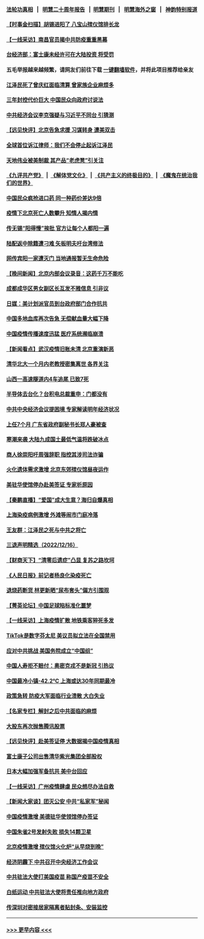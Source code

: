 #### [法轮功真相](https://github.com/gfw-breaker/truth/blob/master/README.md?t=0) &nbsp;&nbsp;|&nbsp;&nbsp; [明慧二十周年报告](https://github.com/gfw-breaker/mh-reports/blob/master/README.md?t=0) &nbsp;&nbsp;|&nbsp;&nbsp;[明慧期刊](https://github.com/gfw-breaker/mh-qikan) &nbsp;&nbsp;|&nbsp;&nbsp; [明慧海外之窗](https://github.com/gfw-breaker/mh-news/blob/master/README.md?t=0) &nbsp;&nbsp;|&nbsp;&nbsp; [神韵特别报道](https://github.com/gfw-breaker/mh-news/blob/master/shenyun.md?t=0)
#### [【时事金扫描】胡锡进阳了 八宝山殡仪馆排长龙](../pages/nsc413/n13886812.md?t=12180601) 
#### [【一线采访】南昌官员揭中共防疫重重黑幕](../pages/nsc413/n13886703.md?t=12180601) 
#### [台经济部：富士康未经许可在大陆投资 将受罚](../pages/nsc413/n13886861.md?t=12180601) 
#### 五毛举报越来越频繁，请网友们前往下载 [一键翻墙软件](https://github.com/gfw-breaker/ssr-accounts)，并将此项目推荐给亲友
#### [江泽民死了曾庆红面临清算 曾家族企业麻烦多](../pages/nsc413/n13886840.md?t=12180601) 
#### [三年封控代价巨大 中国民众向政府讨说法](../pages/nsc413/n13886817.md?t=12180601) 
#### [中共经济会议李克强疑与习近平不同台 引猜测](../pages/nsc413/n13886722.md?t=12180601) 
#### [【远见快评】北京告急求援 习谋转身 遭美双击](../pages/nsc413/n13886518.md?t=12180601) 
#### [全球首位诉江律师：我们不会停止起诉江泽民](../pages/nsc413/n13886803.md?t=12180601) 
#### [天地伟业被美制裁 其产品“老虎凳”引关注](../pages/nsc413/n13886445.md?t=12180601) 
#### [《九评共产党》](https://github.com/begood0513/9ping.md/blob/master/README.md) &nbsp;|&nbsp; [《解体党文化》](../../../../jtdwh.md/blob/master/README.md)  &nbsp;|&nbsp; [《共产主义的终极目的》](../../../../gczydzjmd.md/blob/master/README.md) &nbsp;|&nbsp; [《魔鬼在统治我们的世界》](../../../../mgztzwmdsj.md/blob/master/README.md) 
#### [中国民众疯抢进口药 同一种药价差达9倍](../pages/nsc413/n13886761.md?t=12180601) 
#### [疫情下北京死亡人数攀升 知情人揭内情](../pages/nsc413/n13886705.md?t=12180601) 
#### [传无锡“阳得慢”挨批 官方让每个人都阳一遍](../pages/nsc413/n13886707.md?t=12180601) 
#### [陆配返中除籍遭刁难 矢板明夫吁台湾修法](../pages/nsc413/n13886682.md?t=12180601) 
#### [网传宾阳一家遭灭门 当地通报暂无生命危险](../pages/nsc413/n13886681.md?t=12180601) 
#### [【晚间新闻】北京内部会议录音：这药千万不能吃](../pages/nsc413/n13886691.md?t=12180601) 
#### [成都成华区男女副区长互发不雅信息 引非议](../pages/nsc413/n13886641.md?t=12180601) 
#### [日媒：美计划派官员到台政府部门合作抗共](../pages/nsc413/n13886678.md?t=12180601) 
#### [中国多地血库再次告急 无偿献血量大幅下降](../pages/nsc413/n13886675.md?t=12180601) 
#### [中国疫情传播速度迅猛 医疗系统濒临崩溃](../pages/nsc413/n13886639.md?t=12180601) 
#### [【新闻看点】武汉疫情旧账未清 北京重演新恶](../pages/nsc413/n13886438.md?t=12180601) 
#### [清华北大一个月内老教授密集离世 各界关注](../pages/nsc413/n13886469.md?t=12180601) 
#### [山西一高速隧道内4车追尾 已致7死](../pages/nsc413/n13886673.md?t=12180601) 
#### [半导体去台化？台积电总裁重申：门都没有](../pages/nsc413/n13886530.md?t=12180601) 
#### [中共中央经济会议提困境 专家解读明年经济状况](../pages/nsc413/n13886550.md?t=12180601) 
#### [上任7个月 广东省政府副秘书长郑人豪被查](../pages/nsc413/n13886527.md?t=12180601) 
#### [寒潮来袭 大陆九成国土最低气温将跌破冰点](../pages/nsc413/n13886529.md?t=12180601) 
#### [商人徐崇阳吁周强辞职 指控其涉司法诈骗](../pages/nsc413/n13886549.md?t=12180601) 
#### [火化遗体需求激增 北京东郊殡仪馆昼夜运作](../pages/nsc413/n13886439.md?t=12180601) 
#### [美驻华使馆停办赴美签证 专家析原因](../pages/nsc413/n13886582.md?t=12180601) 
#### [【秦鹏直播】“爱国”成大生意？海归自爆真相](../pages/nsc413/n13886448.md?t=12180601) 
#### [上海染疫病例激增 外滩等闹市门庭冷落](../pages/nsc413/n13886478.md?t=12180601) 
#### [王友群：江泽民之死与中共之将亡](../pages/nsc413/n13886245.md?t=12180601) 
#### [三退声明精选（2022/12/16）](../pages/nsc413/n13886483.md?t=12180601) 
#### [【财商天下】“清零后遗症”凸显 复苏之路坎坷](../pages/nsc413/n13886408.md?t=12180601) 
#### [《人民日报》前记者杨良化染疫死亡](../pages/nsc413/n13886402.md?t=12180601) 
#### [退烧药断货 林更新晒“尿布套头”偏方引围观](../pages/nsc413/n13886399.md?t=12180601) 
#### [【菁英论坛】中国足球陷标准化噩梦](../pages/nsc413/n13886301.md?t=12180601) 
#### [【一线采访】上海疫情扩散 地铁乘客猝死多发](../pages/nsc413/n13886278.md?t=12180601) 
#### [TikTok是数字芬太尼 美议员拟立法在全国禁用](../pages/nsc413/n13886372.md?t=12180601) 
#### [应对中共挑战 美国务院成立“中国组”](../pages/nsc413/n13886390.md?t=12180601) 
#### [中国人寿拒不赔付：奥密克戎不是新冠 引热议](../pages/nsc413/n13886388.md?t=12180601) 
#### [中国最冷小镇-42.2℃ 上海或达30年同期最冷](../pages/nsc413/n13886303.md?t=12180601) 
#### [政策急转 防疫大军面临行业溃散 大白失业](../pages/nsc413/n13886279.md?t=12180601) 
#### [【名家专栏】解封之后中共面临的麻烦](../pages/nsc413/n13886251.md?t=12180601) 
#### [大股东再次抛售腾讯股票](../pages/nsc413/n13886363.md?t=12180601) 
#### [【远见快评】赴美签证停 大数据揭中国疫情真相](../pages/nsc413/n13885945.md?t=12180601) 
#### [富士康子公司出售清华紫光集团全部股权](../pages/nsc413/n13886348.md?t=12180601) 
#### [日本大幅加强军备抗共 美中台回应](../pages/nsc413/n13886331.md?t=12180601) 
#### [【一线采访】广州疫情肆虐 民众想尽办法自救](../pages/nsc413/n13886155.md?t=12180601) 
#### [【新闻大家谈】团灭公安 中共“私家军”秘闻](../pages/nsc413/n13886227.md?t=12180601) 
#### [中国疫情激增 美德驻华使领馆停办签证](../pages/nsc413/n13886335.md?t=12180601) 
#### [中国朱雀2号发射失败 损失14颗卫星](../pages/nsc413/n13885136.md?t=12180601) 
#### [北京疫情激增 殡仪馆火化炉“从早烧到晚”](../pages/nsc413/n13886237.md?t=12180601) 
#### [经济阴霾下 中共召开中央经济工作会议](../pages/nsc413/n13886283.md?t=12180601) 
#### [中共驻法大使打美国疫苗 称国产疫苗不安全](../pages/nsc413/n13886242.md?t=12180601) 
#### [白纸运动 中共驻法大使将责任推向地方政府](../pages/nsc413/n13886151.md?t=12180601) 
#### [传深圳对密接居家隔离者贴封条、安装监控](../pages/nsc413/n13886185.md?t=12180601) 

----
#### [ >>> 更早内容 <<< ](../indexes/nsc413-earlier.md)
